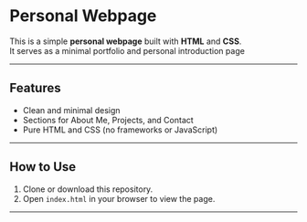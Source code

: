 # Personal Webpage

This is a simple **personal webpage** built with **HTML** and **CSS**.  
It serves as a minimal portfolio and personal introduction page

---

## Features
- Clean and minimal design
- Sections for About Me, Projects, and Contact
- Pure HTML and CSS (no frameworks or JavaScript)

---

## How to Use
1. Clone or download this repository.
2. Open `index.html` in your browser to view the page.

---
